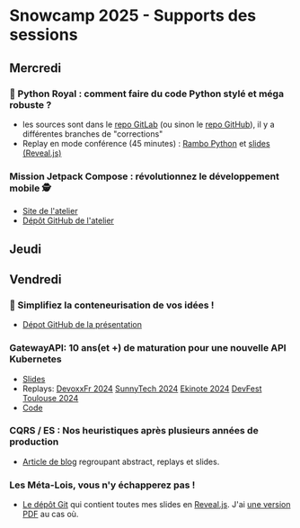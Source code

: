 # Snowcamp 2025 - Supports des sessions

## Mercredi

### 🐍 Python Royal : comment faire du code Python stylé et méga robuste ?
* les sources sont dans le [repo GitLab](https://gitlab.com/jgaffiot1/python-royal) (ou sinon le [repo GitHub](https://github.com/Lenormju/python-royal/)), il y a différentes branches de "corrections"
* Replay en mode conférence (45 minutes) : [Rambo Python](https://youtube.com/watch?v=t-f0cuOiuu0) et [slides (Reveal.js)](https://www.lenormand-julien.fr/talks/Meetup%20Python%202024-10%20-%20Rambo%20Python.html)

### Mission Jetpack Compose : révolutionnez le développement mobile 🕵️
* [Site de l'atelier](https://audreygentili.github.io/Mostwanted-Workshop-Page/)
* [Dépôt GitHub de l'atelier](https://github.com/olivierperez/workshop-MostWanted)

## Jeudi

## Vendredi

### 🐋 Simplifiez la conteneurisation de vos idées !

* [Dépot GitHub de la présentation](https://github.com/taorepoara/pres-dofigen)

### GatewayAPI: 10 ans(et +) de maturation pour une nouvelle API Kubernetes 

* [Slides](https://link.davinkevin.fr/GwAPI-snowcamp25-slides)
* Replays: [DevoxxFr 2024](https://link.davinkevin.fr/GwAPI-devoxxfr24-video) [SunnyTech 2024](https://link.davinkevin.fr/GwAPI-sunnytech24-video) [Ekinote 2024](https://link.davinkevin.fr/GwAPI-ekinote2024-video) [DevFest Toulouse 2024](https://link.davinkevin.fr/GwAPI-DevFestTLS24-video)
* [Code](https://link.davinkevin.fr/GwAPI-snowcamp25-code)

### CQRS / ES : Nos heuristiques après plusieurs années de production

* [Article de blog](https://romaintrm.github.io/posts/2024-11-26/) regroupant abstract, replays et slides.  

### Les Méta-Lois, vous n'y échapperez pas !

* [Le dépôt Git](https://github.com/StephaneTrebel/presentations/tree/main/meta-lois) qui contient toutes mes slides en [Reveal.js](https://revealjs.com/). J'ai [une version PDF](https://github.com/StephaneTrebel/presentations/blob/main/meta-lois/slides-snowcamp.pdf) au cas où.
